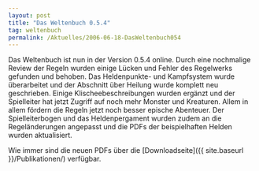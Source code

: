 ```yaml
---
layout: post
title: "Das Weltenbuch 0.5.4"
tag: weltenbuch
permalink: /Aktuelles/2006-06-18-DasWeltenbuch054
---
```


Das Weltenbuch ist nun in der Version 0.5.4 online. Durch eine nochmalige Review der Regeln wurden einige Lücken und Fehler des Regelwerks gefunden und behoben. Das Heldenpunkte- und Kampfsystem wurde überarbeitet und der Abschnitt über Heilung wurde komplett neu geschrieben. Einige Klischeebeschreibungen wurden ergänzt und der Spielleiter hat jetzt Zugriff auf noch mehr Monster und Kreaturen. Allem in allem fördern die Regeln jetzt noch besser epische Abenteuer. Der Spielleiterbogen und das Heldenpergament wurden zudem an die Regeländerungen angepasst und die PDFs der beispielhaften Helden wurden aktualisiert.

Wie immer sind die neuen PDFs über die [Downloadseite]({{ site.baseurl }}/Publikationen/) verfügbar.

